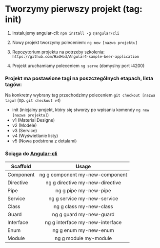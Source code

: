 # Tworzymy pierwszy projekt (tag: init)

1. Instalujemy angular-cli: ```npm install -g @angular/cli```

1. Nowy projekt tworzymy poleceniem: ```ng new [nazwa projektu]```

1. Repozytorium projektu na potrzeby szkolenia: ```https://github.com/HadHod/Angular4-sample-beer-application```

1. Projekt uruchamiamy poleceniem ```ng serve``` (domyslny port :4200)

### Projekt ma postawione tagi na poszczególnych etapach, lista tagów:
Na konkretny wybrany tag przechodzimy poleceniem ```git checkout [nazwa tagu]``` (np. ```git checkout v4```)

* init (inicjalny projekt, który się stworzy po wpisaniu komendy ```ng new [nazwa projektu]```)
* v1 (Material Designe)
* v2 (Modele)
* v3 (Service)
* v4 (Wyświetlanie listy)
* v5 (Nowa podstrona z detalami)

### Ściąga do [Angular-cli](https://github.com/angular/angular-cli/wiki)

| Scaffold | Usage |
| ------------- |:-------------:|
| Component | ng g component my-new-component |
| Directive | ng g directive my-new-directive |
| Pipe | ng g pipe my-new-pipe |
| Service | ng g service my-new-service |
| Class | ng g class my-new-class |
| Guard | ng g guard my-new-guard |
| Interface | ng g interface my-new-interface |
| Enum | ng g enum my-new-enum |
| Module | ng g module my-module |
